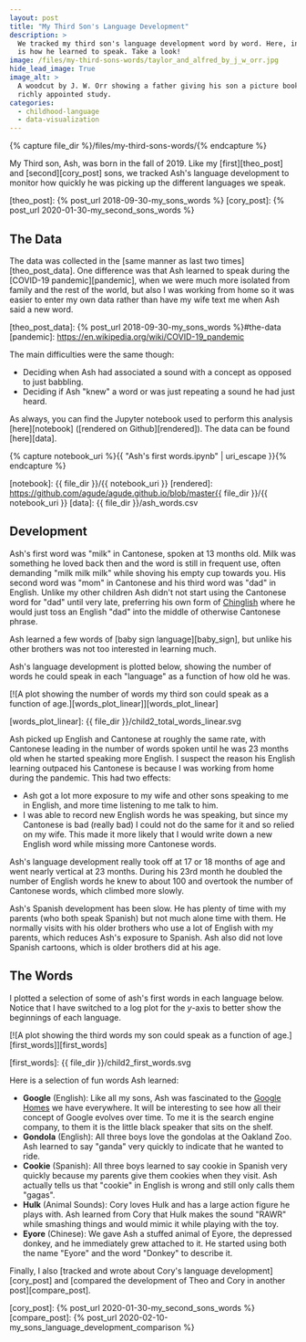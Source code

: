 ```yaml
---
layout: post
title: "My Third Son's Language Development"
description: >
  We tracked my third son's language development word by word. Here, in plots,
  is how he learned to speak. Take a look!
image: /files/my-third-sons-words/taylor_and_alfred_by_j_w_orr.jpg
hide_lead_image: True
image_alt: >
  A woodcut by J. W. Orr showing a father giving his son a picture book in a
  richly appointed study.
categories: 
  - childhood-language
  - data-visualization
---
```


{% capture file_dir %}/files/my-third-sons-words/{% endcapture %}

My Third son, Ash, was born in the fall of 2019. Like my [first][theo_post]
and [second][cory_post] sons, we tracked Ash's language development to monitor
how quickly he was picking up the different languages we speak.

[theo_post]: {% post_url 2018-09-30-my_sons_words %}
[cory_post]: {% post_url 2020-01-30-my_second_sons_words %}

## The Data

The data was collected in the [same manner as last two times][theo_post_data]. 
One difference was that Ash learned to speak during the [COVID-19
pandemic][pandemic], when we were much more isolated from family and the rest
of the world, but also I was working from home so it was easier to enter my
own data rather than have my wife text me when Ash said a new word.

[theo_post_data]: {% post_url 2018-09-30-my_sons_words %}#the-data
[pandemic]: https://en.wikipedia.org/wiki/COVID-19_pandemic

The main difficulties were the same though: 

- Deciding when Ash had associated a sound with a concept as opposed to just babbling.
- Deciding if Ash "knew" a word or was just repeating a sound he had just
heard.

As always, you can find the Jupyter notebook used to perform this analysis
[here][notebook] ([rendered on Github][rendered]). The data can be found
[here][data].

{% capture notebook_uri %}{{ "Ash's first words.ipynb" | uri_escape }}{% endcapture %}

[notebook]: {{ file_dir }}/{{ notebook_uri }}
[rendered]: https://github.com/agude/agude.github.io/blob/master{{ file_dir }}/{{ notebook_uri }}
[data]: {{ file_dir }}/ash_words.csv

## Development

Ash's first word was "milk" in Cantonese, spoken at 13 months old. Milk was
something he loved back then and the word is still in frequent use, often
demanding "milk milk milk" while shoving his empty cup towards you. His second
word was "mom" in Cantonese and his third word was "dad" in English. Unlike my
other children Ash didn't not start using the Cantonese word for "dad" until
very late, preferring his own form of [Chinglish][chinglish] where he would
just toss an English "dad" into the middle of otherwise Cantonese phrase.

[chinglish]: https://en.wikipedia.org/wiki/Chinglish

Ash learned a few words of [baby sign language][baby_sign], but unlike his
other brothers was not too interested in learning much.

Ash's language development is plotted below, showing the number of words he
could speak in each "language" as a function of how old he was.

[![A plot showing the number of words my third son could speak as a function
of age.][words_plot_linear]][words_plot_linear]

[words_plot_linear]: {{ file_dir }}/child2_total_words_linear.svg

Ash picked up English and Cantonese at roughly the same rate, with Cantonese
leading in the number of words spoken until he was 23 months old when he
started speaking more English. I suspect the reason his English learning
outpaced his Cantonese is because I was working from home during the pandemic.
This had two effects:

- Ash got a lot more exposure to my wife and other sons speaking to me in
English, and more time listening to me talk to him.
- I was able to record new English words he was speaking, but since my
Cantonese is bad (really bad) I could not do the same for it and so relied on
my wife. This made it more likely that I would write down a new English word
while missing more Cantonese words.

Ash's language development really took off at 17 or 18 months of age and went
nearly vertical at 23 months. During his 23rd month he doubled the number of
English words he knew to about 100 and overtook the number of Cantonese words,
which climbed more slowly.

Ash's Spanish development has been slow. He has plenty of time with my parents
(who both speak Spanish) but not much alone time with them. He normally visits
with his older brothers who use a lot of English with my parents, which
reduces Ash's exposure to Spanish. Ash also did not love Spanish cartoons,
which is older brothers did at his age.

## The Words

I plotted a selection of some of ash's first words in each language below.
Notice that I have switched to a log plot for the _y_-axis to better show the
beginnings of each language.

[![A plot showing the third words my son could speak as a function of
age.][first_words]][first_words]

[first_words]: {{ file_dir }}/child2_first_words.svg

Here is a selection of fun words Ash learned:

- **Google** (English): Like all my sons, Ash was fascinated to the [Google
  Homes][google_home] we have everywhere. It will be interesting to see how all
  their concept of Google evolves over time. To me it is the search engine
  company, to them it is the little black speaker that sits on the shelf.
- **Gondola** (English): All three boys love the gondolas at the Oakland Zoo.
  Ash learned to say "ganda" very quickly to indicate that he wanted to ride.
- **Cookie** (Spanish): All three boys learned to say cookie in Spanish very
  quickly because my parents give them cookies when they visit. Ash actually
  tells us that "cookie" in English is wrong and still only calls them
  "gagas".
- **Hulk** (Animal Sounds): Cory loves Hulk and has a large action figure he
  plays with. Ash learned from Cory that Hulk makes the sound "RAWR" while
  smashing things and would mimic it while playing with the toy.
- **Eyore** (Chinese): We gave Ash a stuffed animal of Eyore, the depressed
  donkey, and he immediately grew attached to it. He started using both the
  name "Eyore" and the word "Donkey" to describe it.

[google_home]: https://en.wikipedia.org/wiki/Google_Home

Finally, I also [tracked and wrote about Cory's language
development][cory_post] and [compared the development of Theo and Cory in
another post][compare_post].

[cory_post]: {% post_url 2020-01-30-my_second_sons_words %}
[compare_post]: {% post_url 2020-02-10-my_sons_language_development_comparison %}
